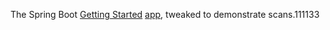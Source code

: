 The Spring Boot [Getting Started](https://spring.io/guides/gs/spring-boot/) [app](https://github.com/spring-guides/gs-spring-boot), tweaked to demonstrate scans.111133
